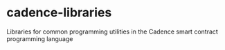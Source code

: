 # cadence-libraries
Libraries for common programming utilities in the Cadence smart contract programming language
